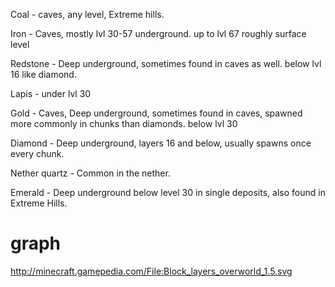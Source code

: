Coal - caves, any level, Extreme hills.

Iron - Caves, mostly lvl 30-57 underground. up to lvl 67 roughly surface level

Redstone - Deep underground, sometimes found in caves as well. below lvl 16 like diamond.

Lapis - under lvl 30

Gold - Caves, Deep underground, sometimes found in caves, spawned more commonly in chunks than diamonds. below lvl 30 

Diamond - Deep underground, layers 16 and below, usually spawns once every chunk.

Nether quartz - Common in the nether.

Emerald - Deep underground below level 30 in single deposits, also found in Extreme Hills. 

graph
=====

http://minecraft.gamepedia.com/File:Block_layers_overworld_1.5.svg
